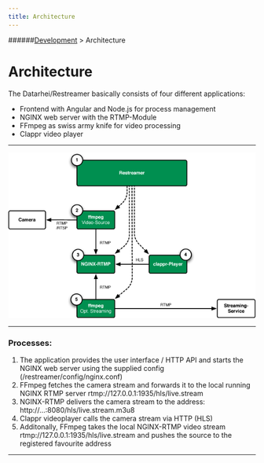 ```yaml
---
title: Architecture
---
```

######[Development](../docs/development-index.html) > Architecture
# Architecture

The Datarhei/Restreamer basically consists of four different applications:

* Frontend with Angular and Node.js for process management
* NGINX web server with the RTMP-Module
* FFmpeg as swiss army knife for video processing
* Clappr video player

---
![UI-Preview](../img/architecture.png)

---
### Processes:

1. The application provides the user interface / HTTP API and starts the NGINX web server using the supplied config  (/restreamer/config/nginx.conf)  
2. FFmpeg fetches the camera stream and forwards it to the local running NGINX RTMP server rtmp://127.0.0.1:1935/hls/live.stream  
3. NGINX-RTMP delivers the camera stream to the address: http://...:8080/hls/live.stream.m3u8
4. Clappr videoplayer calls the camera stream via HTTP (HLS)
5. Additonally, FFmpeg takes the local NGINX-RTMP video stream rtmp://127.0.0.1:1935/hls/live.stream and pushes the source to 
the registered favourite address

---